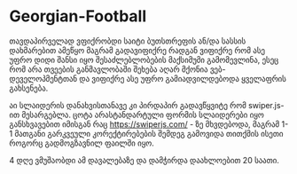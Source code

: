 # Georgian-Football
თავდაპირველად ვფიქრობდი საიტი  ბუთსთრეფის ან/და სასსის დახმარებით ამეწყო მაგრამ გადავიფიქრე რადგან ვიფიქრე რომ ასე უფრო დიდი შანსი იყო შესაძლებლობების მაქსიმუმი გამომევლინა, ესეც რომ არა თვეების განმავლობაში შეხება აღარ მქონია ვებ-დეველოპმენტთან და ვიფიქრე ასე უფრო გამიადვილდებოდა ყველაფრის გახსენება. 

აი სლაიდერის დანახვისთანავე კი პირდაპირ გადავწყვიტე რომ swiper.js-ით მესარგებლა. 
ცოტა არასტანდარტული ფორმის სლაიდერები იყო განსხვავებით იმისგან რაც https://swiperjs.com/ - ზე მხვდებოდა, მაგრამ 1-1 მათგანი გარკვეული კორექტირებების შემდეგ გამოვიდა თითქმის ისეთი როგორც გადმოგზავნილ ფაილში იყო.

4 დღე ვმუშაობდი ამ დავალებაზე და დამჭირდა დაახლოებით 20 საათი.

